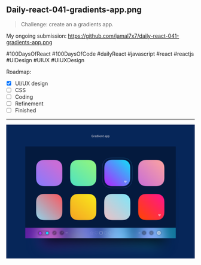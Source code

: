 ## Daily-react-041-gradients-app.png

> Challenge: create an a gradients app.

My ongoing submission: https://github.com/jamal7x7/daily-react-041-gradients-app.png

#100DaysOfReact #100DaysOfCode #dailyReact #javascript #react #reactjs #UIDesign #UIUX #UIUXDesign

Roadmap:

- [x] UI/UX design
- [ ] CSS
- [ ] Coding
- [ ] Refinement
- [ ] Finished

---

![Alt text](src/images/daily-react-041-gradients-app.png?raw=true "App UI")


